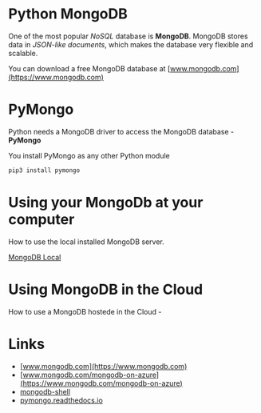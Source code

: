 # Python MongoDB
One of the most popular *NoSQL* database is **MongoDB**. MongoDB stores data in *JSON-like documents*, which makes the database very flexible and scalable.

You can download a free MongoDB database at [www.mongodb.com](https://www.mongodb.com)


# PyMongo
Python needs a MongoDB driver to access the MongoDB database - **PyMongo**

You install PyMongo as any other Python module

```python
pip3 install pymongo
```

# Using your MongoDb at your computer
How to use the local installed MongoDB server.

[MongoDB Local](./LocalMongoDB.md)


# Using MongoDB in the Cloud
How to use a MongoDB hostede in the Cloud - 



# Links
- [www.mongodb.com](https://www.mongodb.com)
- [www.mongodb.com/mongodb-on-azure](https://www.mongodb.com/mongodb-on-azure)
- [mongodb-shell](https://www.mongodb.com/docs/mongodb-shell/?_ga=2.74288145.2046527437.1651044868-2047856143.1651044866#mongodb-binary-bin.mongosh)
- [pymongo.readthedocs.io](https://pymongo.readthedocs.io/en/stable/index.html)